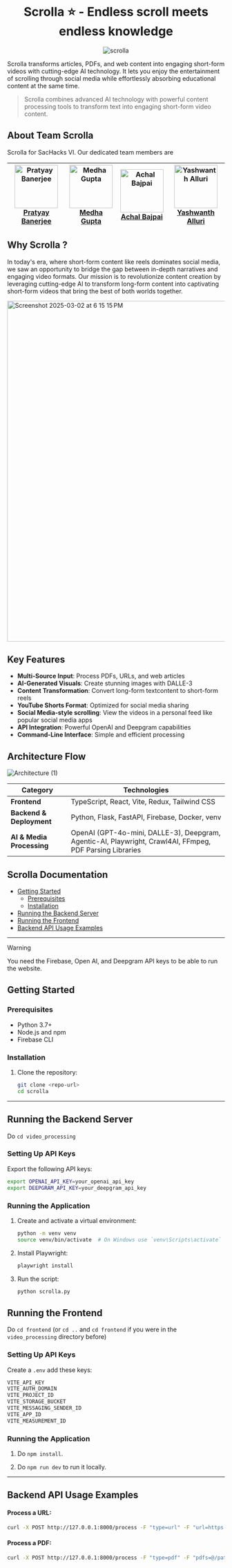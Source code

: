 <div align="center">

# Scrolla ⭐ - Endless scroll meets endless knowledge

![scrolla](https://github.com/user-attachments/assets/3cce01de-57e9-41ea-8c77-43517d33ce22)

</div>

Scrolla transforms articles, PDFs, and web content into engaging short-form videos with cutting-edge AI technology. It lets you enjoy the entertainment of scrolling through social media while effortlessly absorbing educational content at the same time.

> Scrolla combines advanced AI technology with powerful content processing tools to transform text into engaging short-form video content.

## About Team Scrolla

Scrolla for SacHacks VI. Our dedicated team members are

| <img src="https://github.com/Neilblaze.png?size=100" alt="Pratyay Banerjee" width="100" /><br />[Pratyay Banerjee](https://github.com/Neilblaze) | <img src="https://github.com/immedha.png?size=100" alt="Medha Gupta" width="100" /><br />[Medha Gupta](https://github.com/immedha) | <img src="https://github.com/achalbajpai.png?size=100" alt="Achal Bajpai" width="100" /><br />[Achal Bajpai](https://github.com/achalbajpai) | <img src="https://github.com/yashalluri.png?size=100" alt="Yashwanth Alluri" width="100" /><br />[Yashwanth Alluri](https://github.com/yashalluri) |
| --- | --- | --- | --- |


## Why Scrolla ? 
In today's era, where short-form content like reels dominates social media, we saw an opportunity to bridge the gap between in-depth narratives and engaging video formats. Our mission is to revolutionize content creation by leveraging cutting-edge AI to transform long-form content into captivating short-form videos that bring the best of both worlds together.


<img width="790" alt="Screenshot 2025-03-02 at 6 15 15 PM" src="https://github.com/user-attachments/assets/fda1ba56-34d0-4764-897b-4a3a56b6c000" />
<br> 

## Key Features

- **Multi-Source Input**: Process PDFs, URLs, and web articles
- **AI-Generated Visuals**: Create stunning images with DALLE-3
- **Content Transformation**: Convert long-form textcontent to short-form reels
- **YouTube Shorts Format**: Optimized for social media sharing
- **Social Media-style scrolling**: View the videos in a personal feed like popular social media apps
- **API Integration**: Powerful OpenAI and Deepgram capabilities
- **Command-Line Interface**: Simple and efficient processing

## Architecture Flow 

![Architecture (1)](https://github.com/user-attachments/assets/08f970b6-c98b-435d-81be-e9b0a9fb5bdf)

| **Category**           | **Technologies**                                      |
|------------------------|------------------------------------------------------|
| **Frontend**          | TypeScript, React, Vite, Redux, Tailwind CSS         |
| **Backend & Deployment** | Python, Flask, FastAPI, Firebase, Docker, venv     |
| **AI & Media Processing** | OpenAI (GPT-4o-mini, DALLE-3), Deepgram, Agentic-AI, Playwright, Crawl4AI, FFmpeg, PDF Parsing Libraries |  


## Scrolla Documentation

- [Getting Started](#getting-started)
  - [Prerequisites](#prerequisites)
  - [Installation](#installation)
- [Running the Backend Server](#running-the-backend-server)
- [Running the Frontend](#running-the-frontend)
- [Backend API Usage Examples](#backend-api-usage-examples)

---

> [!WARNING]  
> You need the Firebase, Open AI, and Deepgram API keys to be able to run the website. 

## Getting Started

### Prerequisites

- Python 3.7+
- Node.js and npm
- Firebase CLI

### Installation

1. Clone the repository:
   ```bash
   git clone <repo-url>
   cd scrolla

---

## Running the Backend Server

Do `cd video_processing`

### Setting Up API Keys

Export the following API keys:

```bash
export OPENAI_API_KEY=your_openai_api_key
export DEEPGRAM_API_KEY=your_deepgram_api_key
```

### Running the Application

1. Create and activate a virtual environment:
   ```bash
   python -m venv venv
   source venv/bin/activate  # On Windows use `venv\Scripts\activate`
   ```

2. Install Playwright:
   ```bash
   playwright install
   ```

3. Run the script:
   ```bash
   python scrolla.py
   ```

## Running the Frontend

Do `cd frontend` (or `cd ..` and `cd frontend` if you were in the `video_processing` directory before)

### Setting Up API Keys

Create a `.env` add these keys:

```bash
VITE_API_KEY
VITE_AUTH_DOMAIN
VITE_PROJECT_ID
VITE_STORAGE_BUCKET
VITE_MESSAGING_SENDER_ID
VITE_APP_ID
VITE_MEASUREMENT_ID
```
### Running the Application

1. Do `npm install`. 

2. Do `npm run dev` to run it locally. 
---

## Backend API Usage Examples

#### Process a URL:
```bash
curl -X POST http://127.0.0.1:8000/process -F "type=url" -F "url=https://example.com/article"
```

#### Process a PDF:
```bash
curl -X POST http://127.0.0.1:8000/process -F "type=pdf" -F "pdfs=@/path/to/document.pdf"
```





